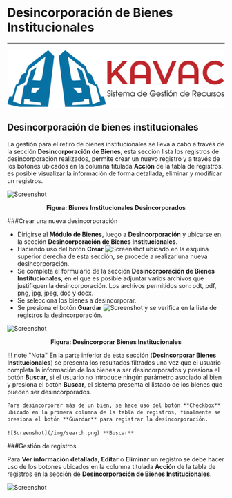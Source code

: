 # Desincorporación de Bienes Institucionales 
********************************************

![Screenshot](img/logokavac.png#imagen)

## Desincorporación de bienes institucionales 

La gestión para el retiro de bienes institucionales se lleva a cabo a través de la sección **Desincorporación de Bienes**, esta sección lista los registros de desincorporación realizados, permite crear un nuevo registro y a través de los botones ubicados en la columna titulada **Acción** de la tabla de registros, es posible visualizar la información de forma detallada, eliminar y modificar un registros.  


![Screenshot](/img/bienes_desincorporados.jpg)<div style="text-align: center;font-weight: bold">Figura: Bienes Institucionales Desincorporados</div>

###Crear una nueva desincorporación

- Dirigirse al **Módulo de Bienes**, luego a **Desincorporación** y ubicarse en la sección **Desincorporación de Bienes Institucionales**.
- Haciendo uso del botón **Crear** ![Screenshot](/img/create.png) ubicado en la esquina superior derecha de esta sección, se procede a realizar una nueva desincorporación.
- Se completa el formulario de la sección **Desincorporación de Bienes Institucionales**, en el que es posible adjuntar varios archivos que justifiquen la desincorporación.  Los archivos permitidos son: odt, pdf, png, jpg, jpeg, doc y docx. 
- Se selecciona los bienes a desincorporar. 
- Se presiona el botón **Guardar** ![Screenshot](/img/save.png) y se verifica en la lista de registros la desincorporación.    

![Screenshot](/img/desincorporar_bien.jpg)<div style="text-align: center;font-weight: bold">Figura: Desincorporar Bienes Institucionales</div>

!!! note "Nota"
	En la parte inferior de esta sección (**Desincorporar Bienes Institucionales**) se presenta los resultados filtrados una vez que el usuario completa la información de los bienes a ser  desincorporados y presiona el botón **Buscar**, si el usuario no introduce ningún parámetro asociado al bien y presiona el botón **Buscar**, el sistema presenta el listado de los bienes que pueden ser desincorporados.    

	Para desincorporar más de un bien, se hace uso del botón **Checkbox** ubicado en la primera columna de la tabla de registros, finalmente se presiona el botón **Guardar** para registrar la desincorporación.

	![Screenshot](/img/search.png) **Buscar** 

###Gestión de registros

Para **Ver información detallada**, **Editar** o **Eliminar** un registro se debe hacer uso de los botones ubicados en la columna titulada **Acción** de la tabla de registros en la sección de **Desincorporación de Bienes Institucionales**.

![Screenshot](/img/manage.png#imagen)

























   